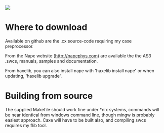 ![](http://deltaluca.me.uk/napelogo.jpg)

# Where to download

Available on github are the .cx source-code requiring my caxe preprocessor.

From the Nape website (http://napephys.com) are available the the AS3 .swcs, manuals, samples and documentation.

From haxelib, you can also install nape with 'haxelib install nape' or when updating, 'haxelib upgrade'.

# Building from source

The supplied Makefile should work fine under *nix systems, commands will be near identical from windows command line, though mingw is probably easiest approach. Caxe will have to be built also, and compiling swcs requires my flib tool.